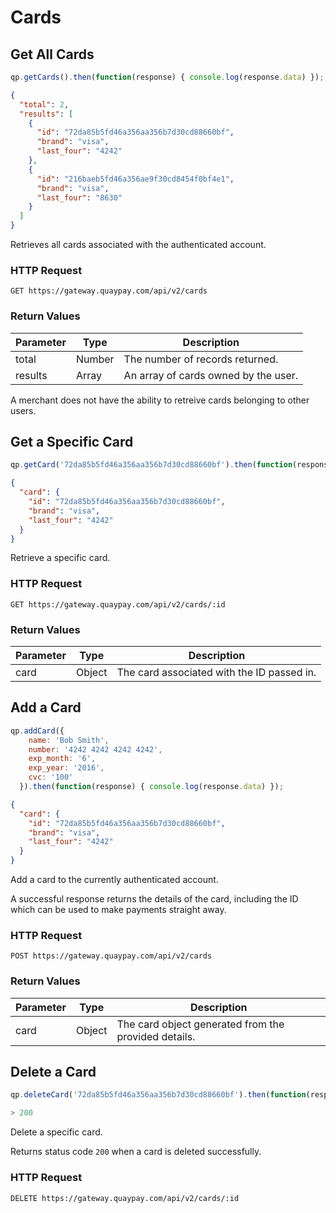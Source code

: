 # Cards

## Get All Cards

```javascript
qp.getCards().then(function(response) { console.log(response.data) });
```
```json
{
  "total": 2,
  "results": [
    {
      "id": "72da85b5fd46a356aa356b7d30cd88660bf",
      "brand": "visa",
      "last_four": "4242"
    },
    {
      "id": "216baeb5fd46a356ae9f30cd8454f0bf4e1",
      "brand": "visa",
      "last_four": "8630"
    }
  ]
}
```

Retrieves all cards associated with the authenticated account.

### HTTP Request

`GET https://gateway.quaypay.com/api/v2/cards`

### Return Values

Parameter | Type | Description
--------- | ------- | -----------
total | Number | The number of records returned.
results | Array | An array of cards owned by the user.

<aside class="notice">
A merchant does not have the ability to retreive cards belonging to other users.
</aside>

## Get a Specific Card

```javascript
qp.getCard('72da85b5fd46a356aa356b7d30cd88660bf').then(function(response) { console.log(response.data) });
```

```json
{
  "card": {
    "id": "72da85b5fd46a356aa356b7d30cd88660bf",
    "brand": "visa",
    "last_four": "4242"
  }
}
```


Retrieve a specific card.


### HTTP Request

`GET https://gateway.quaypay.com/api/v2/cards/:id`

### Return Values

Parameter | Type | Description
--------- | ---- | ---------
card | Object | The card associated with the ID passed in.


## Add a Card

```javascript
qp.addCard({ 
    name: 'Bob Smith',
    number: '4242 4242 4242 4242',
    exp_month: '6',
    exp_year: '2016',
    cvc: '100'
  }).then(function(response) { console.log(response.data) });
```
```json
{
  "card": {
    "id": "72da85b5fd46a356aa356b7d30cd88660bf",
    "brand": "visa",
    "last_four": "4242"
  }
}
```

Add a card to the currently authenticated account. 

A successful response returns the details of the card, including the ID which can be used to make payments straight away.


### HTTP Request

`POST https://gateway.quaypay.com/api/v2/cards`

### Return Values

Parameter | Type | Description
--------- | ---- | ---------
card | Object | The card object generated from the provided details.
## Delete a Card

```javascript
qp.deleteCard('72da85b5fd46a356aa356b7d30cd88660bf').then(function(response) { console.log(response.status) });

> 200
```


Delete a specific card.

Returns status code `200` when a card is deleted successfully.


### HTTP Request

`DELETE https://gateway.quaypay.com/api/v2/cards/:id`

